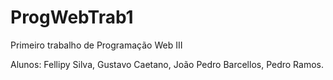 # ProgWebTrab1
Primeiro trabalho de Programação Web III

Alunos: Fellipy Silva, Gustavo Caetano, João Pedro Barcellos, Pedro Ramos.
